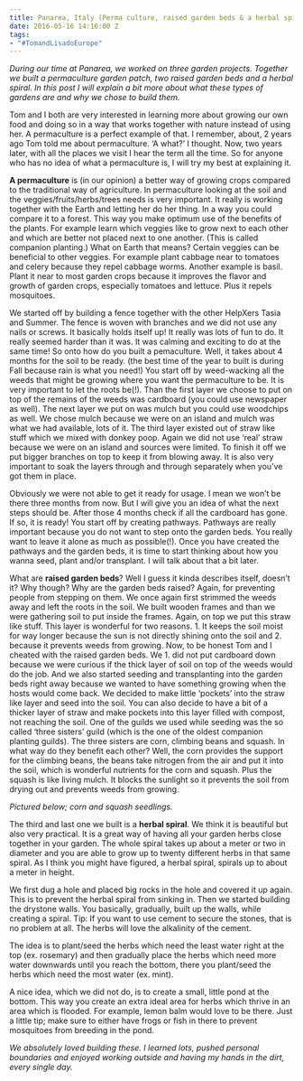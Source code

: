 ```yaml
---
title: Panarea, Italy (Perma culture, raised garden beds & a herbal spiral)
date: 2016-05-16 14:16:00 Z
tags:
- "#TomandLisadoEurope"
---
```


*During our time at Panarea, we worked on three garden projects. Together we built a permaculture garden patch, two raised garden beds and a herbal spiral. In this post I will explain a bit more about what these types of gardens are and why we chose to build them.*

Tom and I both are very interested in learning more about growing our own food and doing so in a way that works together with nature instead of using her. A permaculture is a perfect example of that. I remember, about, 2 years ago Tom told me about permaculture. ‘A what?’ I thought. Now, two years later, with all the places we visit I hear the term all the time. So for anyone who has no idea of what a permaculture is, I will try my best at explaining it.

**A permaculture** is (in our opinion) a better way of growing crops compared to the traditional way of agriculture. In permaculture looking at the soil and the veggies/fruits/herbs/trees needs is very important. It really is working together with the Earth and letting her do her thing. In a way you could compare it to a forest. This way you make optimum use of the benefits of the plants. For example learn which veggies like to grow next to each other and which are better not placed next to one another. (This is called companion planting.) What on Earth that means? Certain veggies can be beneficial to other veggies. For example plant cabbage near to tomatoes and celery because they repel cabbage worms. Another example is basil. Plant it near to most garden crops because it improves the flavor and growth of garden crops, especially tomatoes and lettuce. Plus it repels mosquitoes.

We started off by building a fence together with the other HelpXers Tasia and Summer. The fence is woven with branches and we did not use any nails or screws. It basically holds itself up! It really was lots of fun to do. It really seemed harder than it was. It was calming and exciting to do at the same time! So onto how do you built a pemaculture. Well, it takes about 4 months for the soil to be ready. (the best time of the year to built is during Fall because rain is what you need!) You start off by weed-wacking all the weeds that might be growing where you want the permaculture to be. It is very important to let the roots be(!). Than the first layer we choose to put on top of the remains of the weeds was cardboard (you could use newspaper as well). The next layer we put on was mulch but you could use woodchips as well. We chose mulch because we were on an island and mulch was what we had available, lots of it. The third layer existed out of straw like stuff which we mixed with donkey poop. Again we did not use ‘real’ straw because we were on an island and sources were limited. To finish it off we put bigger branches on top to keep it from blowing away. It is also very important to soak the layers through and through separately when you’ve got them in place.

Obviously we were not able to get it ready for usage. I mean we won’t be there three months from now. But I will give you an idea of what the next steps should be. After those 4 months check if all the cardboard has gone. If so, it is ready! You start off by creating pathways. Pathways are really important because you do not want to step onto the garden beds. You really want to leave it alone as much as possible(!). Once you have created the pathways and the garden beds, it is time to start thinking about how you wanna seed, plant and/or transplant. I will talk about that a bit later.

What are **raised garden beds**? Well I guess it kinda describes itself, doesn’t it? Why though? Why are the garden beds raised? Again, for preventing people from stepping on them. We once again first strimmed the weeds away and left the roots in the soil. We built wooden frames and than we were gathering soil to put inside the frames. Again, on top we put this straw like stuff. This layer is wonderful for two reasons. 1. It keeps the soil moist for way longer because the sun is not directly shining onto the soil and 2. because it prevents weeds from growing. Now, to be honest Tom and I cheated with the raised garden beds. We 1. did not put cardboard down because we were curious if the thick layer of soil on top of the weeds would do the job. And we also started seeding and transplanting into the garden beds right away because we wanted to have something growing when the hosts would come back. We decided to make little ‘pockets’ into the straw like layer and seed into the soil. You can also decide to have a bit of a thicker layer of straw and make pockets into this layer filled with compost, not reaching the soil. One of the guilds we used while seeding was the so called ‘three sisters’ guild (which is the one of the oldest companion planting guilds). The three sisters are corn, climbing beans and squash. In what way do they benefit each other? Well, the corn provides the support for the climbing beans, the beans take nitrogen from the air and put it into the soil, which is wonderful nutrients for the corn and squash. Plus the squash is like living mulch. It blocks the sunlight so it prevents the soil from drying out and prevents weeds from growing.

*Pictured below; corn and squash seedlings.*

The third and last one we built is a **herbal spiral**. We think it is beautiful but also very practical. It is a great way of having all your garden herbs close together in your garden. The whole spiral takes up about a meter or two in diameter and you are able to grow up to twenty different herbs in that same spiral. As I think you might have figured, a herbal spiral, spirals up to about a meter in height.

We first dug a hole and placed big rocks in the hole and covered it up again. This is to prevent the herbal spiral from sinking in. Then we started building the drystone walls. You basically, gradually, built up the walls, while creating a spiral.
Tip: If you want to use cement to secure the stones, that is no problem at all. The herbs will love the alkalinity of the cement.

The idea is to plant/seed the herbs which need the least water right at the top (ex. rosemary) and then gradually place the herbs which need more water downwards until you reach the bottom, there you plant/seed the herbs which need the most water (ex. mint).

A nice idea, which we did not do, is to create a small, little pond at the bottom. This way you create an extra ideal area for herbs which thrive in an area which is flooded. For example, lemon balm would love to be there. Just a little tip; make sure to either have frogs or fish in there to prevent mosquitoes from breeding in the pond.

*We absolutely loved building these. I learned lots, pushed personal boundaries and enjoyed working outside and having my hands in the dirt, every single day.*